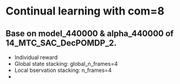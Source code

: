 # Continual learning with com=8

## Base on model_440000 & alpha_440000 of 14_MTC_SAC_DecPOMDP_2.

- Individual reward
- Global state stacking: global_n_frames=4
- Local bservation stacking: n_frames=4
- 